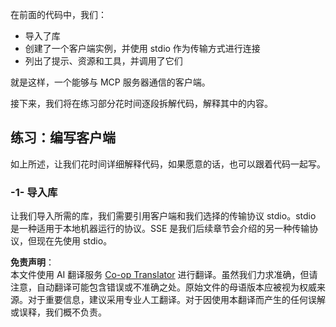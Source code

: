 <!--
CO_OP_TRANSLATOR_METADATA:
{
  "original_hash": "2342baa570312086fc19edcf41320250",
  "translation_date": "2025-06-17T15:18:45+00:00",
  "source_file": "03-GettingStarted/02-client/README.md",
  "language_code": "zh"
}
-->
在前面的代码中，我们：

- 导入了库
- 创建了一个客户端实例，并使用 stdio 作为传输方式进行连接
- 列出了提示、资源和工具，并调用了它们

就是这样，一个能够与 MCP 服务器通信的客户端。

接下来，我们将在练习部分花时间逐段拆解代码，解释其中的内容。

## 练习：编写客户端

如上所述，让我们花时间详细解释代码，如果愿意的话，也可以跟着代码一起写。

### -1- 导入库

让我们导入所需的库，我们需要引用客户端和我们选择的传输协议 stdio。stdio 是一种适用于本地机器运行的协议。SSE 是我们后续章节会介绍的另一种传输协议，但现在先使用 stdio。

**免责声明**：  
本文件使用 AI 翻译服务 [Co-op Translator](https://github.com/Azure/co-op-translator) 进行翻译。虽然我们力求准确，但请注意，自动翻译可能包含错误或不准确之处。原始文件的母语版本应被视为权威来源。对于重要信息，建议采用专业人工翻译。对于因使用本翻译而产生的任何误解或误释，我们概不负责。